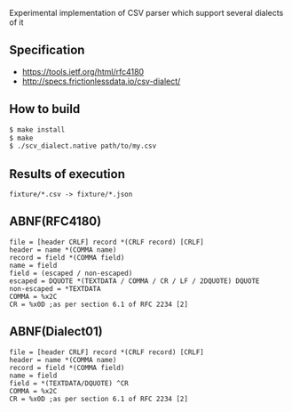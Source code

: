 Experimental implementation of CSV parser which support several dialects of it 

## Specification

* https://tools.ietf.org/html/rfc4180
* http://specs.frictionlessdata.io/csv-dialect/

## How to build

```bash
$ make install
$ make
$ ./scv_dialect.native path/to/my.csv
```

## Results of execution

```
fixture/*.csv -> fixture/*.json
```

## ABNF(RFC4180)

```
file = [header CRLF] record *(CRLF record) [CRLF]
header = name *(COMMA name)
record = field *(COMMA field)
name = field
field = (escaped / non-escaped)
escaped = DQUOTE *(TEXTDATA / COMMA / CR / LF / 2DQUOTE) DQUOTE
non-escaped = *TEXTDATA
COMMA = %x2C
CR = %x0D ;as per section 6.1 of RFC 2234 [2]
```

## ABNF(Dialect01)

```
file = [header CRLF] record *(CRLF record) [CRLF]
header = name *(COMMA name)
record = field *(COMMA field)
name = field
field = *(TEXTDATA/DQUOTE) ^CR
COMMA = %x2C
CR = %x0D ;as per section 6.1 of RFC 2234 [2]
```
